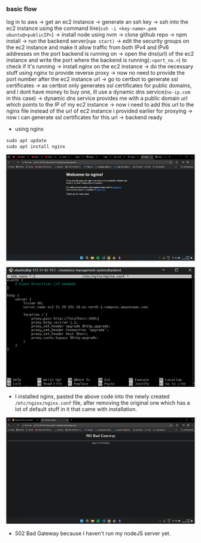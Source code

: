 ### basic flow
log in to aws -> get an ec2 instance -> generate an ssh key -> ssh into the ec2 instance using the command line(`ssh -i <key-name>.pem ubuntu@<publicIP>`) -> install node using nvm -> clone github repo -> npm install -> run the backend server(`npm start)` -> edit the security groups on the ec2 instance and make it allow traffic from both IPv4 and IPv6 addresses on the port backend is running on -> open the dns(url) of the ec2 instance and write the port where the backend is running(`:<port_no.>`) to check if it's running -> install nginx on the ec2 instance -> do the necessary stuff using nginx to provide reverse proxy -> now no need to provide the port number after the ec2 instance url -> go to certbot to generate ssl certificates -> as certbot only generates ssl certificates for public domains, and i dont have money to buy one, ill use a dynamic dns service(`no-ip.com` in this case)  -> dynamic dns service provides me with a public domain url which points to the IP of my ec2 instance -> now i need to add this url to the nginx file instead of the url of ec2 instance i provided earlier for proxying -> now i can generate ssl certificates for this url -> backend ready 
- using nginx
```
sudo apt update
sudo apt install nginx
```

![](attachments/Pasted%20image%2020241011095622.png)

![](attachments/Pasted%20image%2020241011102045.png)
- I installed nginx, pasted the above code into the newly created `/etc/nginx/nginx.conf` file, after removing the original one which has a lot of default stuff in it that came with installation.


![](attachments/Pasted%20image%2020241011102416.png)
- 502 Bad Gateway because I haven't run my nodeJS server yet.

